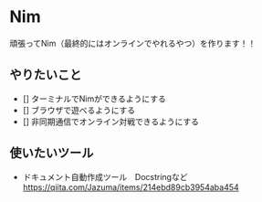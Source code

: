 # Nim
頑張ってNim（最終的にはオンラインでやれるやつ）を作ります！！
## やりたいこと

- [] ターミナルでNimができるようにする
- [] ブラウザで遊べるようにする
- [] 非同期通信でオンライン対戦できるようにする

## 使いたいツール

- ドキュメント自動作成ツール　Docstringなど
https://qiita.com/Jazuma/items/214ebd89cb3954aba454